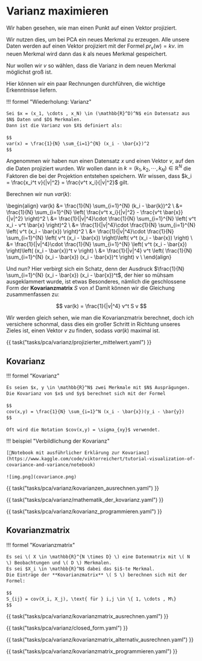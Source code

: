 # Varianz maximieren

Wir haben gesehen, wie man einen Punkt auf einen Vektor projiziert.

Wir nutzen dies, um bei PCA ein neues Merkmal zu erzeugen. Alle unsere Daten werden auf einen Vektor
projiziert mit der Formel $pr_v(w)=kv$. im neuen Merkmal wird dann das $k$ als neues Merkmal gespeichert.

Nur wollen wir $v$ so wählen, dass die Varianz in dem neuen Merkmal möglichst groß ist.

Hier können wir ein paar Rechnungen durchführen, die wichtige Erkenntnisse liefern.

!!! formel "Wiederholung: Varianz"

    Sei $x = (x_1, \cdots , x_N) \in (\mathbb{R}^D)^N$ ein Datensatz aus $N$ Daten und $D$ Merkmalen.
    Dann ist die Varianz von $X$ definiert als:

    $$
    var(x) = \frac{1}{N} \sum_{i=1}^{N} (x_i - \bar{x})^2 
    $$

Angenommen wir haben nun einen Datensatz $x$ und einen Vektor $v$, auf den die Daten projiziert wurden.
Wir wollen dann in $k = (k_1, k_2, \cdots , k_N) \in \mathbb{R}^{N}$ die Faktoren die bei der Projektion
entstehen speichern. Wir wissen, dass $k_i = \frac{x_i^t v}{|v|^2} = \frac{v^t x_i}{|v|^2}$ gilt.

Berechnen wir nun $var(k)$:

\begin{align}
    var(k) &= \frac{1}{N} \sum_{i=1}^{N} (k_i - \bar{k})^2 \\
	&= \frac{1}{N} \sum_{i=1}^{N} \left( \frac{v^t x_i}{|v|^2} - \frac{v^t \bar{x}}{|v|^2} \right)^2 \\
	&= \frac{1}{|v|^4}\cdot \frac{1}{N} \sum_{i=1}^{N} \left( v^t x_i - v^t \bar{x} \right)^2 \\
	&= \frac{1}{|v|^4}\cdot \frac{1}{N} \sum_{i=1}^{N} \left( v^t (x_i - \bar{x}) \right)^2 \\
	&= \frac{1}{|v|^4}\cdot \frac{1}{N} \sum_{i=1}^{N} \left( v^t (x_i - \bar{x}) \right)\left( v^t (x_i - \bar{x}) \right) \\
	&= \frac{1}{|v|^4}\cdot \frac{1}{N} \sum_{i=1}^{N} \left( v^t (x_i - \bar{x}) \right)\left( (x_i - \bar{x})^t v \right) \\
	&= \frac{1}{|v|^4} v^t \left( \frac{1}{N} \sum_{i=1}^{N} (x_i - \bar{x}) (x_i - \bar{x})^t \right) v \\
\end{align}

Und nun? Hier verbirgt sich ein Schatz, denn der Ausdruck $\frac{1}{N} \sum_{i=1}^{N} (x_i - \bar{x}) (x_i - \bar{x})^t$,
der hier so mühsam ausgeklammert wurde, ist etwas Besonderes, nämlich die geschlossene Form der **Kovarianzmatrix** $S$ von $x$!
Damit können wir die Gleichung zusammenfassen zu:

$$
var(k) = \frac{1}{|v|^4} v^t S v
$$

Wir werden gleich sehen, wie man die Kovarianzmatrix berechnet, doch ich versichere schonmal, dass dies ein großer Schritt
in Richtung unseres Zieles ist, einen Vektor $v$ zu finden, sodass $var(k)$ maximal ist.

{{ task("tasks/pca/varianz/projizierter_mittelwert.yaml") }}

## Kovarianz

!!! formel "Kovarianz"

	Es seien $x, y \in \mathbb{R}^N$ zwei Merkmale mit $N$ Ausprägungen.
	Die Kovarianz von $x$ und $y$ berechnet sich mit der Formel

	$$
	cov(x,y) = \frac{1}{N} \sum_{i=1}^N (x_i - \bar{x})(y_i - \bar{y}) 
	$$

	Oft wird die Notation $cov(x,y) = \sigma_{xy}$ verwendet.

!!! beispiel "Verbildlichung der Kovarianz"

	[📙Notebook mit ausführlicher Erklärung zur Kovarianz](https://www.kaggle.com/code/viktorreichert/tutorial-visualization-of-covariance-and-variance/notebook)

	![img.png](covariance.png)

{{ task("tasks/pca/varianz/kovarianzen_ausrechnen.yaml") }}

{{ task("tasks/pca/varianz/mathematik_der_kovarianz.yaml") }}

{{ task("tasks/pca/varianz/kovarianz_programmieren.yaml") }}


## Kovarianzmatrix

!!! formel "Kovarianzmatrix"

    Es sei \( X \in \mathbb{R}^{N \times D} \) eine Datenmatrix mit \( N \) Beobachtungen und \( D \) Merkmalen.
	Es sei $X_i \in \mathbb{R}^N$ dabei das $i$-te Merkmal. 
    Die Einträge der **Kovarianzmatrix** \( S \) berechnen sich mit der Formel:

	$$
	S_{ij} = cov(X_i, X_j), \text{ für } i,j \in \{ 1, \cdots , M\}
	$$

	

{{ task("tasks/pca/varianz/kovarianzmatrix_ausrechnen.yaml") }}

{{ task("tasks/pca/varianz/closed_form.yaml") }}

{{ task("tasks/pca/varianz/kovarianzmatrix_alternativ_ausrechnen.yaml") }}

{{ task("tasks/pca/varianz/kovarianzmatrix_programmieren.yaml") }}

